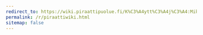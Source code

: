 ```yaml
---
redirect_to: https://wiki.piraattipuolue.fi/K%C3%A4ytt%C3%A4j%C3%A4:Mikaela
permalink: /r/piraattiwiki.html
sitemap: false
---
```

